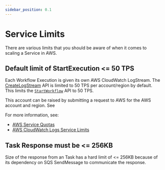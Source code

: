 ```yaml
---
sidebar_position: 0.1
---
```


# Service Limits

There are various limits that you should be aware of when it comes to scaling a Service in AWS.

## Default limit of StartExecution <= 50 TPS

Each Workflow Execution is given its own AWS CloudWatch LogStream. The [CreateLogStream](https://docs.aws.amazon.com/AmazonCloudWatchLogs/latest/APIReference/API_CreateLogStream.html) API is limited to 50 TPS per account/region by default. This limits the [`StartWorkflow`](./orchestration/workflow.md#start-execution) API to 50 TPS.

This account can be raised by submitting a request to AWS for the AWS account and region. See

For more information, see:

- [AWS Service Quotas](https://docs.aws.amazon.com/servicequotas/latest/userguide/intro.html)
- [AWS CloudWatch Logs Service Limits](https://docs.aws.amazon.com/AmazonCloudWatch/latest/logs/cloudwatch_limits_cwl.html)

## Task Response must be <= 256KB

Size of the response from an Task has a hard limit of <= 256KB because of its dependency on SQS SendMessage to communicate the response.
